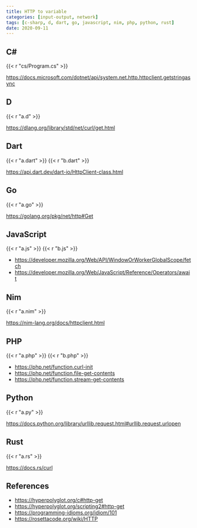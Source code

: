 ```yaml
---
title: HTTP to variable
categories: [input-output, network]
tags: [c-sharp, d, dart, go, javascript, nim, php, python, rust]
date: 2020-09-11
---
```


## C#

{{< r "cs/Program.cs" >}}

<https://docs.microsoft.com/dotnet/api/system.net.http.httpclient.getstringasync>

## D

{{< r "a.d" >}}

<https://dlang.org/library/std/net/curl/get.html>

## Dart

{{< r "a.dart" >}}
{{< r "b.dart" >}}

<https://api.dart.dev/dart-io/HttpClient-class.html>

## Go

{{< r "a.go" >}}

<https://golang.org/pkg/net/http#Get>

## JavaScript

{{< r "a.js" >}}
{{< r "b.js" >}}

- <https://developer.mozilla.org/Web/API/WindowOrWorkerGlobalScope/fetch>
- <https://developer.mozilla.org/Web/JavaScript/Reference/Operators/await>

## Nim

{{< r "a.nim" >}}

<https://nim-lang.org/docs/httpclient.html>

## PHP

{{< r "a.php" >}}
{{< r "b.php" >}}

- <https://php.net/function.curl-init>
- <https://php.net/function.file-get-contents>
- <https://php.net/function.stream-get-contents>

## Python

{{< r "a.py" >}}

<https://docs.python.org/library/urllib.request.html#urllib.request.urlopen>

## Rust

{{< r "a.rs" >}}

<https://docs.rs/curl>

## References

- <https://hyperpolyglot.org/c#http-get>
- <https://hyperpolyglot.org/scripting2#http-get>
- <https://programming-idioms.org/idiom/101>
- <https://rosettacode.org/wiki/HTTP>
